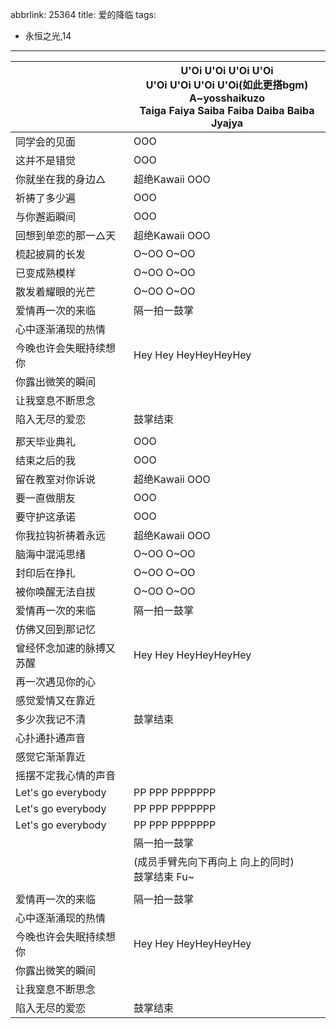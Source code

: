 abbrlink: 25364
title: 爱的降临
tags:
  - 永恒之光,14
---
|      |U'Oi U'Oi U'Oi U'Oi<br>U'Oi U'Oi U'Oi U'Oi(如此更搭bgm)<br>A~yosshaikuzo<br>Taiga Faiya Saiba Faiba Daiba Baiba Jyajya|
|--|--|
|同学会的见面|OOO|
|这并不是错觉|OOO|
|你就坐在我的身边△|超绝Kawaii OOO|
|祈祷了多少遍|OOO|
|与你邂逅瞬间|OOO|
|回想到单恋的那一△天|超绝Kawaii OOO|
|梳起披肩的长发|O~OO O~OO|
|已变成熟模样|O~OO O~OO|
|散发着耀眼的光芒|O~OO O~OO|
|爱情再一次的来临|隔一拍一鼓掌|
|心中逐渐涌现的热情|      |
|今晚也许会失眠持续想你|Hey Hey HeyHeyHeyHey|
|你露出微笑的瞬间|      |
|让我窒息不断思念|      |
|陷入无尽的爱恋|鼓掌结束|
|      |      |
|那天毕业典礼|OOO|
|结束之后的我|OOO|
|留在教室对你诉说|超绝Kawaii OOO|
|要一直做朋友|OOO|
|要守护这承诺|OOO|
|你我拉钩祈祷着永远|超绝Kawaii OOO|
|脑海中混沌思绪|O~OO O~OO|
|封印后在挣扎|O~OO O~OO|
|被你唤醒无法自拔|O~OO O~OO|
|爱情再一次的来临|隔一拍一鼓掌|
|仿佛又回到那记忆|      |
|曾经怀念加速的脉搏又苏醒|Hey Hey HeyHeyHeyHey|
|再一次遇见你的心|      |
|感觉爱情又在靠近|      |
|多少次我记不清|鼓掌结束|
|心扑通扑通声音|      |
|感觉它渐渐靠近|      |
|摇摆不定我心情的声音|      |
|Let's go everybody|PP PPP PPPPPPP|
|Let's go everybody|PP PPP PPPPPPP|
|Let's go everybody|PP PPP PPPPPPP|
|      |隔一拍一鼓掌|
|      |(成员手臂先向下再向上 向上的同时)<br>鼓掌结束 Fu~|
|      |      |
|爱情再一次的来临|隔一拍一鼓掌|
|心中逐渐涌现的热情|      |
|今晚也许会失眠持续想你|Hey Hey HeyHeyHeyHey|
|你露出微笑的瞬间|      |
|让我窒息不断思念|      |
|陷入无尽的爱恋|鼓掌结束|